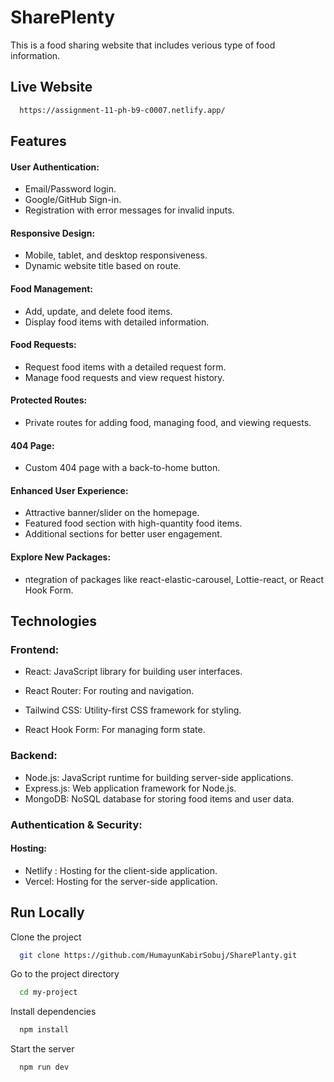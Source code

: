 

# SharePlenty
 
This is a food sharing website that includes verious type of food information.


## Live Website



```bash
  https://assignment-11-ph-b9-c0007.netlify.app/
```

## Features
#### User Authentication:

- Email/Password login.
- Google/GitHub Sign-in.
- Registration with error messages for invalid inputs.
#### Responsive Design:

 - Mobile, tablet, and desktop responsiveness.
- Dynamic website title based on route.
#### Food Management:

- Add, update, and delete food items.
- Display food items with detailed information.

#### Food Requests:

- Request food items with a detailed request form.
- Manage food requests and view request history.
#### Protected Routes:

- Private routes for adding food, managing food, and viewing requests.

#### 404 Page:

- Custom 404 page with a back-to-home button.
#### Enhanced User Experience:

- Attractive banner/slider on the homepage.
- Featured food section with high-quantity food items.
- Additional sections for better user engagement.

#### Explore New Packages:

- ntegration of packages like react-elastic-carousel, Lottie-react, or React Hook Form.
## Technologies
### Frontend:

- React: JavaScript library for building user interfaces.
- React Router: For routing and navigation.
- Tailwind CSS: Utility-first CSS framework for styling.

- React Hook Form: For managing form state.
### Backend:

- Node.js: JavaScript runtime for building server-side applications.
- Express.js: Web application framework for Node.js.
- MongoDB: NoSQL database for storing food items and user data.

### Authentication & Security:


#### Hosting:

- Netlify : Hosting for the client-side application.
- Vercel: Hosting for the server-side application.


## Run Locally

Clone the project

```bash
  git clone https://github.com/HumayunKabirSobuj/SharePlanty.git
```

Go to the project directory

```bash
  cd my-project
```

Install dependencies

```bash
  npm install
```

Start the server

```bash
  npm run dev
```

